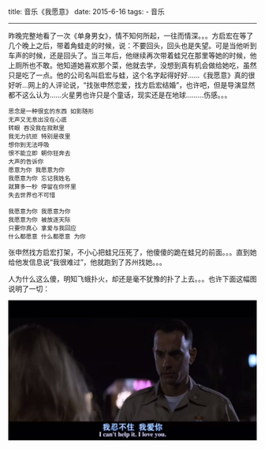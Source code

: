 title: 音乐《我愿意》
date: 2015-6-16
tags:
    - 音乐

--- 

昨晚完整地看了一次《单身男女》，情不知何所起，一往而情深。。。方启宏在等了几个晚上之后，带着角蛙走的时候，说：不要回头，回头也是失望。可是当他听到车声的时候，还是回头了。当三年后，他继续再次带着蛙兄在那里等她的时候，他上厕所也不敢。他知道她喜欢那个菜，他就去学，没想到真有机会做给她吃，虽然只是吃了一点。他的公司名叫启宏与蛙，这个名字起得好好……《我愿意》真的很好听…网上的人评论说，“找张申然恋爱，找方启宏结婚”，也许吧，但是导演显然都不这么认为……火星男也许只是个童话，现实还是在地球………伤感。。。

```
思念是一种很玄的东西 如影随形
无声又无息出没在心底
转眼 吞没我在寂默里
我无力抗拒 特别是夜里
想你到无法呼吸
恨不能立即 朝你狂奔去
大声的告诉你
愿意为你 我愿意为你
我愿意为你 忘记我姓名
就算多一秒 停留在你怀里
失去世界也不可惜

我愿意为你 我愿意为你
我愿意为你 被放逐天际
只要你真心 拿爱与我回应
什么都愿意 什么都愿意 为你
```

张申然找方启宏打架，不小心把蛙兄压死了，他傻傻的跪在蛙兄的前面。。。直到她给他发信息说“我很难过”，他就跑到了苏州找她。。。

人为什么这么傻，明知飞蛾扑火，却还是毫不犹豫的扑了上去。。。也许下面这幅图说明了一切：

![阿甘与珍妮](/images/a-gan.jpg)

